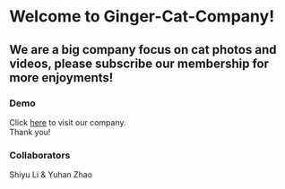 
# Welcome to Ginger-Cat-Company! 

## We are a big company focus on cat photos and videos, please subscribe our membership for more enjoyments! 

### Demo 
Click [here](https://shiyuli05.github.io/ginger-cat-company/) to visit our company.
<br/>
Thank you!
<br/>
### Collaborators
Shiyu Li & Yuhan Zhao
